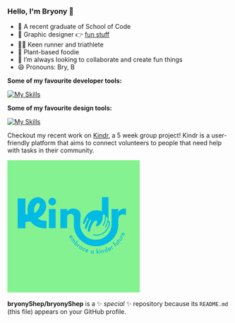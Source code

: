 ### Hello, I'm Bryony 👋
- 🚀 A recent graduate of School of Code
- 🎨 Graphic designer 👉 [fun stuff](https://bryonyshepherd.com)
- 🏃‍♀️ Keen runner and triathlete
- 🌱 Plant-based foodie
- 🔮 I’m always looking to collaborate and create fun things
- 😄 Pronouns: Bry, B

**Some of my favourite developer tools:**  

[![My Skills](https://skillicons.dev/icons?i=bootstrap,html,css,react,ts,js,nodejs,figma&theme=light)](https://skillicons.dev)

**Some of my favourite design tools:**  

[![My Skills](https://skillicons.dev/icons?i=ps,ae,ai,figma&theme=light)](https://skillicons.dev)

Checkout my recent work on [Kindr](https://github.com/bryonyShep/kindr), a 5 week group project!
Kindr is a user-friendly platform that aims to connect volunteers to people that need help with tasks in their community. 



<img src="Kindranimation.gif" alt="Alt Text" height="300">




**bryonyShep/bryonyShep** is a ✨ _special_ ✨ repository because its `README.md` (this file) appears on your GitHub profile.
